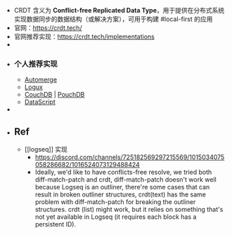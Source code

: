 - CRDT 含义为 **Conflict-free Replicated Data Type**，用于提供在分布式系统实现数据同步的数据结构（或解决方案），可用于构建 #local-first 的应用
- 官网：https://crdt.tech/
- 官网推荐实现：https://crdt.tech/implementations
-
- ### 个人推荐实现
	- [Automerge](https://automerge.org/)
	- [Logux](https://logux.io/)
	- [CouchDB](https://couchdb.apache.org/) | [PouchDB](https://pouchdb.com/)
	- [DataScript](https://github.com/tonsky/datascript)
-
- ## Ref
	- [[logseq]] 实现
		- https://discord.com/channels/725182569297215569/1015034075058286682/1016524073129488424
		- Ideally, we'd like to have conflicts-free resolve, we tried both diff-match-patch and crdt, diff-match-patch doesn't work well because Logseq is an outliner, there're some cases that can result in broken outliner structures, crdt(text) has the same problem with diff-match-patch for breaking the outliner structures. crdt (list) might work, but it relies on something that's not yet available in Logseq (it requires each block has a persistent ID).